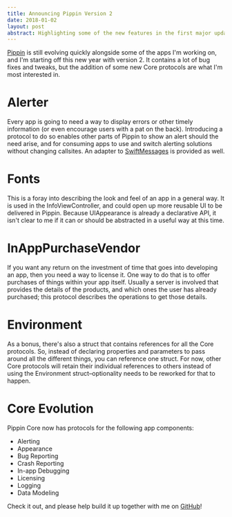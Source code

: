 ```yaml
---
title: Announcing Pippin Version 2
date: 2018-01-02
layout: post
abstract: Highlighting some of the new features in the first major update to Pippin.
---
```


[Pippin](https://github.com/tworingsoft/pippin) is still evolving quickly alongside some of the apps I'm working on, and I'm starting off this new year with version 2. It contains a lot of bug fixes and tweaks, but the addition of some new Core protocols are what I'm most interested in.

# Alerter

Every app is going to need a way to display errors or other timely information (or even encourage users with a pat on the back). Introducing a protocol to do so enables other parts of Pippin to show an alert should the need arise, and for consuming apps to use and switch alerting solutions without changing callsites. An adapter to [SwiftMessages](https://github.com/SwiftKickMobile/SwiftMessages) is provided as well.

# Fonts

This is a foray into describing the look and feel of an app in a general way. It is used in the InfoViewController, and could open up more reusable UI to be delivered in Pippin. Because UIAppearance is already a declarative API, it isn't clear to me if it can or should be abstracted in a useful way at this time.

# InAppPurchaseVendor

If you want any return on the investment of time that goes into developing an app, then you need a way to license it. One way to do that is to offer purchases of things within your app itself. Usually a server is involved that provides the details of the products, and which ones the user has already purchased; this protocol describes the operations to get those details.

# Environment

As a bonus, there's also a struct that contains references for all the Core protocols. So, instead of declaring properties and parameters to pass around all the different things, you can reference one struct. For now, other Core protocols will retain their individual references to others instead of using the Environment struct–optionality needs to be reworked for that to happen.

# Core Evolution

Pippin Core now has protocols for the following app components:

- Alerting
- Appearance
- Bug Reporting
- Crash Reporting
- In-app Debugging
- Licensing
- Logging
- Data Modeling

Check it out, and please help build it up together with me on [GitHub](https://github.com/tworingsoft/pippin)!


